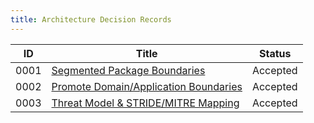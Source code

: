 ```yaml
---
title: Architecture Decision Records
---
```


| ID   | Title                                                           | Status   |
| ---- | --------------------------------------------------------------- | -------- |
| 0001 | [Segmented Package Boundaries](0001-architecture-boundaries.md) | Accepted |
| 0002 | [Promote Domain/Application Boundaries](0002-domain-application-separation.md) | Accepted |
| 0003 | [Threat Model & STRIDE/MITRE Mapping](0003-threat-model-stride-mitre.md) | Accepted |
